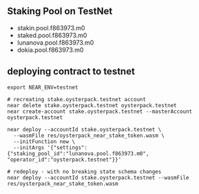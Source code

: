 ## Staking Pool on TestNet
- stakin.pool.f863973.m0
- staked.pool.f863973.m0
- lunanova.pool.f863973.m0
- dokia.pool.f863973.m0

## deploying contract to testnet
```shell
export NEAR_ENV=testnet

# recreating stake.oysterpack.testnet account
near delete stake.oysterpack.testnet oysterpack.testnet
near create-account stake.oysterpack.testnet --masterAccount oysterpack.testnet

near deploy --accountId stake.oysterpack.testnet \
  --wasmFile res/oysterpack_near_stake_token.wasm \
  --initFunction new \
  --initArgs '{"settings":{"staking_pool_id":"lunanova.pool.f863973.m0", "operator_id":"oysterpack.testnet"}}'
  
# redeploy - with no breaking state schema changes
near deploy --accountId stake.oysterpack.testnet --wasmFile res/oysterpack_near_stake_token.wasm 
```